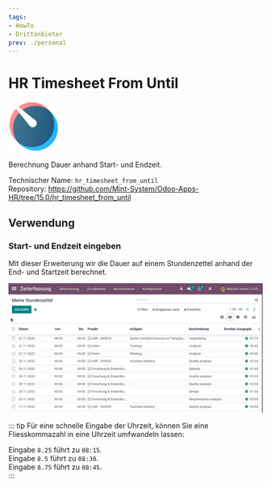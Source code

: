 ```yaml
---
tags:
- HowTo
- Drittanbieter
prev: ./personal
---
```

# HR Timesheet From Until
![icons_odoo_hr_timesheet](assets/icons_odoo_hr_timesheet.png)

Berechnung Dauer anhand Start- und Endzeit.

Technischer Name: `hr_timesheet_from_until`\
Repository: <https://github.com/Mint-System/Odoo-Apps-HR/tree/15.0/hr_timesheet_from_until>

## Verwendung

### Start- und Endzeit eingeben

Mit dieser Erweiterung wir die Dauer auf einem Stundenzettel anhand der End- und Startzeit berechnet.

![HR Timesheet From Until](assets/HR%20Timesheet%20From%20Until.gif)

::: tip
Für eine schnelle Eingabe der Uhrzeit, können Sie eine Fliesskommazahl in eine Uhrzeit umfwandeln lassen:

Eingabe `8.25` führt zu `08:15`.\
Eingabe `8.5` führt zu `08:30`.\
Eingabe `8.75` führt zu `08:45`.\
:::
